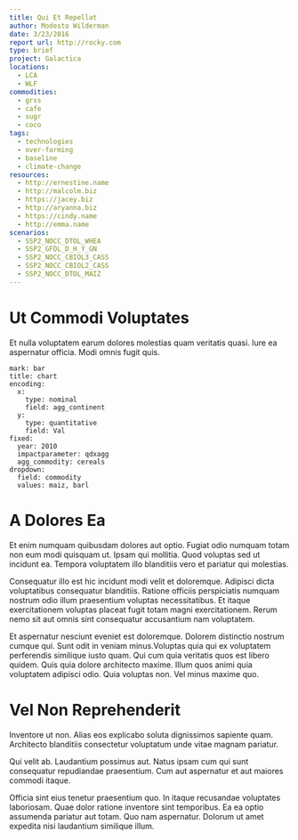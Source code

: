 ```yaml
---
title: Qui Et Repellat
author: Modesto Wilderman
date: 3/23/2016
report url: http://rocky.com
type: brief
project: Galactica
locations:
  - LCA
  - WLF
commodities:
  - grss
  - cafe
  - sugr
  - coco
tags:
  - technologies
  - over-farming
  - baseline
  - climate-change
resources:
  - http://ernestine.name
  - http://malcolm.biz
  - https://jacey.biz
  - http://aryanna.biz
  - https://cindy.name
  - http://emma.name
scenarios:
  - SSP2_NOCC_DTOL_WHEA
  - SSP2_GFDL_D_H_Y_GN
  - SSP2_NOCC_CBIOL3_CASS
  - SSP2_NOCC_CBIOL2_CASS
  - SSP2_NOCC_DTOL_MAIZ
---
```

# Ut Commodi Voluptates
Et nulla voluptatem earum dolores molestias quam veritatis quasi. Iure ea aspernatur officia. Modi omnis fugit quis.

```vis
mark: bar
title: chart
encoding:
  x:
    type: nominal
    field: agg_continent
  y:
    type: quantitative
    field: Val
fixed:
  year: 2010
  impactparameter: qdxagg
  agg_commodity: cereals
dropdown:
  field: commodity
  values: maiz, barl
```

# A Dolores Ea
Et enim numquam quibusdam dolores aut optio. Fugiat odio numquam totam non eum modi quisquam ut. Ipsam qui mollitia. Quod voluptas sed ut incidunt ea. Tempora voluptatem illo blanditiis vero et pariatur qui molestias.
 Consequatur illo est hic incidunt modi velit et doloremque. Adipisci dicta voluptatibus consequatur blanditiis. Ratione officiis perspiciatis numquam nostrum odio illum praesentium voluptas necessitatibus. Et itaque exercitationem voluptas placeat fugit totam magni exercitationem. Rerum nemo sit aut omnis sint consequatur accusantium nam voluptatem.
 Et aspernatur nesciunt eveniet est doloremque. Dolorem distinctio nostrum cumque qui. Sunt odit in veniam minus.Voluptas quia qui ex voluptatem perferendis similique iusto quam. Qui cum quia veritatis quos est libero quidem. Quis quia dolore architecto maxime. Illum quos animi quia voluptatem adipisci odio. Quia voluptas non. Vel minus maxime quo.

# Vel Non Reprehenderit
Inventore ut non. Alias eos explicabo soluta dignissimos sapiente quam. Architecto blanditiis consectetur voluptatum unde vitae magnam pariatur.
 Qui velit ab. Laudantium possimus aut. Natus ipsam cum qui sunt consequatur repudiandae praesentium. Cum aut aspernatur et aut maiores commodi itaque.
 Officia sint eius tenetur praesentium quo. In itaque recusandae voluptates laboriosam. Quae dolor ratione inventore sint temporibus. Ea ea optio assumenda pariatur aut totam. Quo nam aspernatur. Dolorum ut amet expedita nisi laudantium similique illum.
